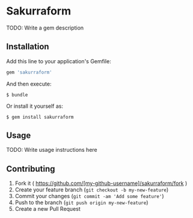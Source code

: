 # Sakurraform

TODO: Write a gem description

## Installation

Add this line to your application's Gemfile:

```ruby
gem 'sakurraform'
```

And then execute:

    $ bundle

Or install it yourself as:

    $ gem install sakurraform

## Usage

TODO: Write usage instructions here

## Contributing

1. Fork it ( https://github.com/[my-github-username]/sakurraform/fork )
2. Create your feature branch (`git checkout -b my-new-feature`)
3. Commit your changes (`git commit -am 'Add some feature'`)
4. Push to the branch (`git push origin my-new-feature`)
5. Create a new Pull Request
